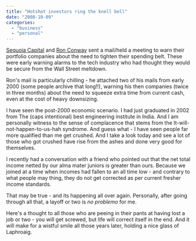 ```yaml
---
title: "Hotshot investors ring the knell bell"
date: "2008-10-09"
categories: 
  - "business"
  - "personal"
---
```


[Sequoia Capital](http://gigaom.com/2008/10/08/sequoia-rings-the-alarm-bell-silicon-valley-in-trouble/) and [Ron Conway](http://www.techcrunch.com/2008/10/08/angel-investor-ron-conway-adresses-his-portfolio-companies-over-financial-meltdown/) sent a mail/held a meeting to warn their portfolio companies about the need to tighten their spending belt. These were early warning alarms to the tech industry who had thought they would be secure from the Wall Street meltdown.

Ron's mail is particularly chilling - he attached two of his mails from early 2000 (some people archive that long!!), warning his then companies (twice in three months) about the need to squeeze extra time from current cash, even at the cost of heavy downsizing.

I have seen the post-2000 economic scenario. I had just graduated in 2002 from The (caps intentional) best engineering institute in India. And I am personally witness to the sense of complacence that stems from the It-will-not-happen-to-us-hah syndrome. And guess what - I have seen people far more qualified than me get crushed. And I take a look today and see a lot of those who got crushed have rise from the ashes and done very good for themselves.

I recently had a conversation with a friend who pointed out that the net total income netted by our alma mater juniors is greater than ours. Because we joined at a time when incomes had fallen to an all time low - and contrary to what people may thing, they do not get corrected as per current fresher income standards.

That may be true - and its happening all over again. Personally, after going through all that, a layoff or two is _no problemo_ for me.

Here's a thought to all those who are peeing in their pants at having lost a job or two - you will get screwed, but life will correct itself in the end. And it will make for a wistful smile all those years later, holding a nice glass of Laphroaig.
